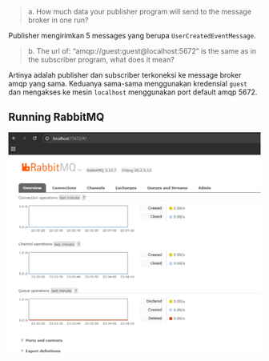 > a. How much data your publisher program will send to the message broker in one
run?

Publisher mengirimkan 5 messages yang berupa `UserCreatedEventMessage`.

> b. The url of: “amqp://guest:guest@localhost:5672” is the same as in the subscriber
program, what does it mean?
 
 Artinya adalah publisher dan subscriber terkoneksi ke message broker amqp yang sama. Keduanya sama-sama menggunakan kredensial `guest` dan mengakses ke mesin `localhost` menggunakan port default amqp 5672.

 ## Running RabbitMQ
![Running RabbitMQ](images/running_rabbitmq.png)